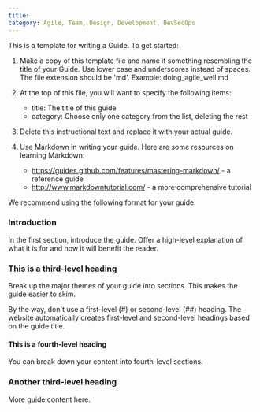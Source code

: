 ```yaml
---
title:
category: Agile, Team, Design, Development, DevSecOps
---
```


This is a template for writing a Guide. To get started:

1. Make a copy of this template file and name it something resembling the
   title of your Guide. Use lower case and underscores instead of spaces. The
   file extension should be 'md'. Example: doing_agile_well.md

2. At the top of this file, you will want to specify the following items:
    - title: The title of this guide
    - category: Choose only one category from the list, deleting the rest

3. Delete this instructional text and replace it with your actual guide.

4. Use Markdown in writing your guide. Here are some resources on learning
   Markdown:
    - https://guides.github.com/features/mastering-markdown/ - a reference
      guide
    - http://www.markdowntutorial.com/ - a more comprehensive tutorial

We recommend using the following format for your guide:

### Introduction

In the first section, introduce the guide. Offer a high-level explanation of
what it is for and how it will benefit the reader.

### This is a third-level heading

Break up the major themes of your guide into sections. This makes the guide
easier to skim.

By the way, don't use a first-level (#) or second-level (##) heading. The
website automatically creates first-level and second-level headings based on the
guide title.

#### This is a fourth-level heading

You can break down your content into fourth-level sections.

### Another third-level heading

More guide content here.
